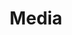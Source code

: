 ---
locale: en
title: Media
features:
  - featureTitle: Rory
    featureText: A good boy - probably the best boy to be honest! Some example text
      explaining this parnter!!! 🐕🐕🐕
    image: /images/rory.jpg
---